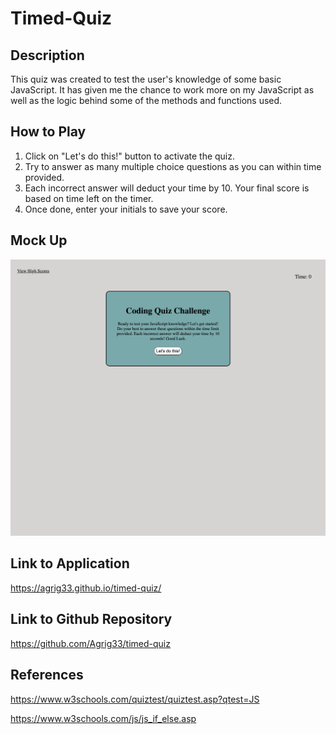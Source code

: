 # Timed-Quiz

## Description
This quiz was created to test the user's knowledge of some basic JavaScript. It has given me the chance to work more on my JavaScript as well as the logic behind some of the methods and functions used. 

## How to Play
1. Click on "Let's do this!" button to activate the quiz.
2. Try to answer as many multiple choice questions as you can within time provided.
3. Each incorrect answer will deduct your time by 10. Your final score is based on time left on the timer.
4. Once done, enter your initials to save your score.

## Mock Up
![Alt Text](./assets/images/pic1.html.png)

## Link to Application
https://agrig33.github.io/timed-quiz/

## Link to Github Repository
https://github.com/Agrig33/timed-quiz

## References
https://www.w3schools.com/quiztest/quiztest.asp?qtest=JS


https://www.w3schools.com/js/js_if_else.asp